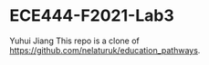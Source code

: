 # ECE444-F2021-Lab3
Yuhui Jiang
This repo is a clone of https://github.com/nelaturuk/education_pathways.